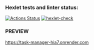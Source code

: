 ### Hexlet tests and linter status:
[![Actions Status](https://github.com/Treskun4eg/python-project-52/actions/workflows/hexlet-check.yml/badge.svg)](https://github.com/Treskun4eg/python-project-52/actions)
[![hexlet-check](https://github.com/Treskun4eg/python-project-52/actions/workflows/hexlet-check.yml/badge.svg)](https://github.com/Treskun4eg/python-project-52/actions/workflows/hexlet-check.yml)

### PREVIEW
https://task-manager-hia7.onrender.com

